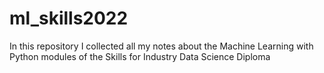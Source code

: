 # ml_skills2022
In this repository I collected all my notes about the Machine Learning with Python modules of the Skills for Industry Data Science Diploma
